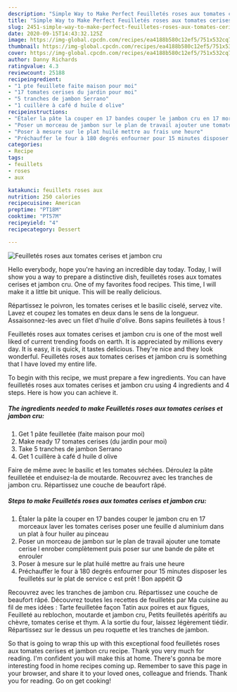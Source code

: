```yaml
---
description: "Simple Way to Make Perfect Feuilletés roses aux tomates cerises et jambon cru"
title: "Simple Way to Make Perfect Feuilletés roses aux tomates cerises et jambon cru"
slug: 2451-simple-way-to-make-perfect-feuilletes-roses-aux-tomates-cerises-et-jambon-cru
date: 2020-09-15T14:43:32.125Z
image: https://img-global.cpcdn.com/recipes/ea4188b580c12ef5/751x532cq70/feuilletes-roses-aux-tomates-cerises-et-jambon-cru-photo-principale-de-la-recette.jpg
thumbnail: https://img-global.cpcdn.com/recipes/ea4188b580c12ef5/751x532cq70/feuilletes-roses-aux-tomates-cerises-et-jambon-cru-photo-principale-de-la-recette.jpg
cover: https://img-global.cpcdn.com/recipes/ea4188b580c12ef5/751x532cq70/feuilletes-roses-aux-tomates-cerises-et-jambon-cru-photo-principale-de-la-recette.jpg
author: Danny Richards
ratingvalue: 4.3
reviewcount: 25188
recipeingredient:
- "1 pte feuillete faite maison pour moi"
- "17 tomates cerises du jardin pour moi"
- "5 tranches de jambon Serrano"
- "1 cuillère à café d huile d olive"
recipeinstructions:
- "Étaler la pâte la couper en 17 bandes couper le jambon cru en 17 morceaux laver les tomates cerises poser une feuille d aluminium dans un plat à four huiler au pinceau"
- "Poser un morceau de jambon sur le plan de travail ajouter une tomate cerise l enrober complètement puis poser sur une bande de pâte et enrouler"
- "Poser à mesure sur le plat huilé mettre au frais une heure"
- "Préchauffer le four à 180 degrés enfourner pour 15 minutes disposer les feuilletés sur le plat de service c est prêt ! Bon appétit 😋"
categories:
- Recipe
tags:
- feuillets
- roses
- aux

katakunci: feuillets roses aux 
nutrition: 250 calories
recipecuisine: American
preptime: "PT18M"
cooktime: "PT57M"
recipeyield: "4"
recipecategory: Dessert

---
```



![Feuilletés roses aux tomates cerises et jambon cru](https://img-global.cpcdn.com/recipes/ea4188b580c12ef5/751x532cq70/feuilletes-roses-aux-tomates-cerises-et-jambon-cru-photo-principale-de-la-recette.jpg)

Hello everybody, hope you're having an incredible day today. Today, I will show you a way to prepare a distinctive dish, feuilletés roses aux tomates cerises et jambon cru. One of my favorites food recipes. This time, I will make it a little bit unique. This will be really delicious.

Répartissez le poivron, les tomates cerises et le basilic ciselé, servez vite. Lavez et coupez les tomates en deux dans le sens de la longueur. Assaisonnez-les avec un filet d&#39;huile d&#39;olive. Bons sapins feuilletés à tous !

Feuilletés roses aux tomates cerises et jambon cru is one of the most well liked of current trending foods on earth. It is appreciated by millions every day. It is easy, it is quick, it tastes delicious. They're nice and they look wonderful. Feuilletés roses aux tomates cerises et jambon cru is something that I have loved my entire life.


To begin with this recipe, we must prepare a few ingredients. You can have feuilletés roses aux tomates cerises et jambon cru using 4 ingredients and 4 steps. Here is how you can achieve it.

<!--inarticleads1-->

##### The ingredients needed to make Feuilletés roses aux tomates cerises et jambon cru:

1. Get 1 pâte feuilletée (faite maison pour moi)
1. Make ready 17 tomates cerises (du jardin pour moi)
1. Take 5 tranches de jambon Serrano
1. Get 1 cuillère à café d huile d olive


Faire de même avec le basilic et les tomates séchées. Déroulez la pâte feuilletée et enduisez-la de moutarde. Recouvrez avec les tranches de jambon cru. Répartissez une couche de beaufort râpé. 

<!--inarticleads2-->

##### Steps to make Feuilletés roses aux tomates cerises et jambon cru:

1. Étaler la pâte la couper en 17 bandes couper le jambon cru en 17 morceaux laver les tomates cerises poser une feuille d aluminium dans un plat à four huiler au pinceau
1. Poser un morceau de jambon sur le plan de travail ajouter une tomate cerise l enrober complètement puis poser sur une bande de pâte et enrouler
1. Poser à mesure sur le plat huilé mettre au frais une heure
1. Préchauffer le four à 180 degrés enfourner pour 15 minutes disposer les feuilletés sur le plat de service c est prêt ! Bon appétit 😋


Recouvrez avec les tranches de jambon cru. Répartissez une couche de beaufort râpé. Découvrez toutes les recettes de feuilletés par Ma cuisine au fil de mes idées : Tarte feuilletée façon Tatin aux poires et aux figues, Feuilleté au reblochon, moutarde et jambon cru, Petits feuilletés apéritifs au chèvre, tomates cerise et thym. A la sortie du four, laissez légèrement tiédir. Répartissez sur le dessus un peu roquette et les tranches de jambon. 

So that is going to wrap this up with this exceptional food feuilletés roses aux tomates cerises et jambon cru recipe. Thank you very much for reading. I'm confident you will make this at home. There's gonna be more interesting food in home recipes coming up. Remember to save this page in your browser, and share it to your loved ones, colleague and friends. Thank you for reading. Go on get cooking!
